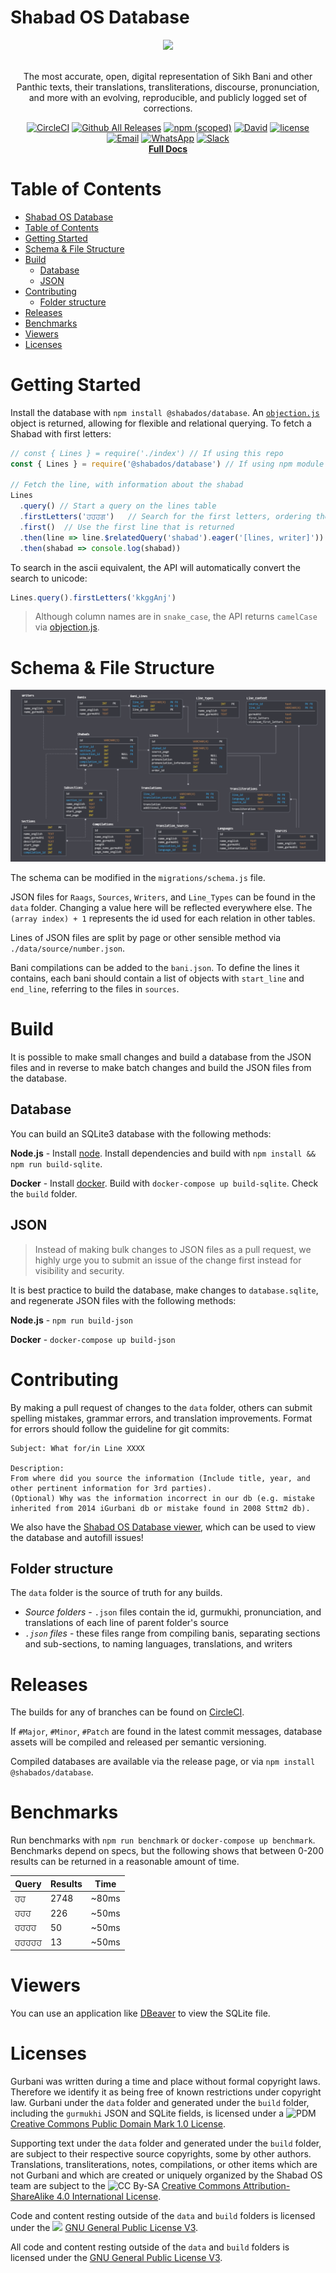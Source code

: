 # Shabad OS Database

<div align="center">
  <img src="./repologo.png">
</div>
<br/>
<div align="center">

The most accurate, open, digital representation of Sikh Bani and other Panthic texts, their translations, transliterations, discourse, pronunciation, and more with an evolving, reproducible, and publicly logged set of corrections.

[![CircleCI](https://img.shields.io/circleci/project/github/ShabadOS/database.svg?style=flat)](https://circleci.com/gh/ShabadOS/database)
[![Github All Releases](https://img.shields.io/github/downloads/ShabadOS/database/total.svg?style=flat)](https://github.com/ShabadOS/database/releases)
[![npm (scoped)](https://img.shields.io/npm/v/@shabados/database.svg?style=flat)](https://www.npmjs.com/package/@shabados/database)
[![David](https://img.shields.io/david/ShabadOS/database.svg?style=flat)]()
[![license](https://img.shields.io/github/license/ShabadOS/database.svg?style=flat)]()
<br/>
[![Email](https://img.shields.io/badge/Email-team%40shabados.com-blue.svg)](mailto:team@shabados.com) [![WhatsApp](https://img.shields.io/badge/WhatsApp-%2B1--516--619--6059-brightgreen.svg)](https://wa.me/15166196059) [![Slack](https://img.shields.io/badge/Slack-join%20the%20conversation-B649AB.svg)](https://slack.shabados.com)
<br/>
**[Full Docs](https://shabados.github.io/database)**
</div>

# Table of Contents

- [Shabad OS Database](#shabad-os-database)
- [Table of Contents](#table-of-contents)
- [Getting Started](#getting-started)
- [Schema & File Structure](#schema--file-structure)
- [Build](#build)
  - [Database](#database)
  - [JSON](#json)
- [Contributing](#contributing)
  - [Folder structure](#folder-structure)
- [Releases](#releases)
- [Benchmarks](#benchmarks)
- [Viewers](#viewers)
- [Licenses](#licenses)

# Getting Started

Install the database with `npm install @shabados/database`. An [`objection.js`](http://vincit.github.io/objection.js/) object is returned, allowing for flexible and relational querying. To fetch a Shabad with first letters:

```javascript
// const { Lines } = require('./index') // If using this repo
const { Lines } = require('@shabados/database') // If using npm module
    
// Fetch the line, with information about the shabad
Lines
  .query() // Start a query on the lines table
  .firstLetters('ਹਹਹਗ')   // Search for the first letters, ordering the results sensibly
  .first()  // Use the first line that is returned
  .then(line => line.$relatedQuery('shabad').eager('[lines, writer]'))  // Return the shabad the line is from, with the lines and writer
  .then(shabad => console.log(shabad))
```

To search in the ascii equivalent, the API will automatically convert the search to unicode:

```javascript
Lines.query().firstLetters('kkggAnj')
```

> Although column names are in `snake_case`, the API returns `camelCase` via [objection.js](http://vincit.github.io/objection.js/#snake-case-to-camel-case-conversion).

# Schema & File Structure

![schema](schema.png)

The schema can be modified in the `migrations/schema.js` file.

JSON files for `Raags`, `Sources`, `Writers`, and `Line_Types` can be found in the `data` folder. Changing a value here will be reflected everywhere else. The `(array index) + 1` represents the id used for each relation in other tables.

Lines of JSON files are split by page or other sensible method via `./data/source/number.json`.

Bani compilations can be added to the `bani.json`. To define the lines it contains, each bani should contain a list of objects with `start_line` and `end_line`, referring to the files in `sources`.

# Build

It is possible to make small changes and build a database from the JSON files and in reverse to make batch changes and build the JSON files from the database.

## Database

You can build an SQLite3 database with the following methods:

**Node.js** - Install [node](https://nodejs.org/). Install dependencies and build with `npm install && npm run build-sqlite`.

**Docker** - Install [docker](http://docker.com). Build with `docker-compose up build-sqlite`. Check the `build` folder.

## JSON

> Instead of making bulk changes to JSON files as a pull request, we highly urge you to submit an issue of the change first instead for visibility and security.

It is best practice to build the database, make changes to `database.sqlite`, and regenerate JSON files with the following methods:

**Node.js** - `npm run build-json`

**Docker** - `docker-compose up build-json`

# Contributing

By making a pull request of changes to the `data` folder, others can submit spelling mistakes, grammar errors, and translation improvements. Format for errors should follow the guideline for git commits:

```
Subject: What for/in Line XXXX

Description:
From where did you source the information (Include title, year, and other pertinent information for 3rd parties).
(Optional) Why was the information incorrect in our db (e.g. mistake inherited from 2014 iGurbani db or mistake found in 2008 Sttm2 db).
```

We also have the [Shabad OS Database viewer](https://database.shabados.com), which can be used to view the database and autofill issues! 

## Folder structure

The `data` folder is the source of truth for any builds.

* *Source folders* - `.json` files contain the id, gurmukhi, pronunciation, and translations of each line of parent folder's source
* *`.json` files* - these files range from compiling banis, separating sections and sub-sections, to naming languages, translations, and writers

# Releases

The builds for any of branches can be found on [CircleCI](https://circleci.com/gh/ShabadOS).

If `#Major`, `#Minor`, `#Patch` are found in the latest commit messages, database assets will be compiled and released per semantic versioning.

Compiled databases are available via the release page, or via `npm install @shabados/database`.

# Benchmarks

Run benchmarks with `npm run benchmark` or `docker-compose up benchmark`. Benchmarks depend on specs, but the following shows that between 0-200 results can be returned in a reasonable amount of time.

Query | Results | Time
----- | ------- | ----
ਹਹ | 2748 | ~80ms
ਹਹਹ | 226 | ~50ms
ਹਹਹਹ | 50 | ~50ms
ਹਹਹਹਹ | 13 | ~50ms

# Viewers

You can use an application like [DBeaver](https://dbeaver.jkiss.org/) to view the SQLite file.

# Licenses

Gurbani was written during a time and place without formal copyright laws. Therefore we identify it as being free of known restrictions under copyright law. Gurbani under the `data` folder and generated under the `build` folder, including the `gurmukhi` JSON and SQLite fields, is licensed under a ![PDM](https://i.creativecommons.org/p/mark/1.0/80x15.png) [Creative Commons Public Domain Mark 1.0 License](https://creativecommons.org/publicdomain/mark/1.0/).  

Supporting text under the `data` folder and generated under the `build` folder, are subject to their respective source copyrights, some by other authors. Translations, transliterations, notes, compilations, or other items which are not Gurbani and which are created or uniquely organized by the Shabad OS team are subject to the ![CC By-SA](https://i.creativecommons.org/l/by-sa/4.0/80x15.png) [Creative Commons Attribution-ShareAlike 4.0 International License](http://creativecommons.org/licenses/by-sa/4.0/).

Code and content resting outside of the `data` and `build` folders is licensed under the <img src="https://www.gnu.org/graphics/gplv3-88x31.png" height="15"> [GNU General Public License V3](https://www.gnu.org/licenses/gpl.html).

All code and content resting outside of the `data` and `build` folders is licensed under the [GNU General Public License V3](LICENSE.md).
